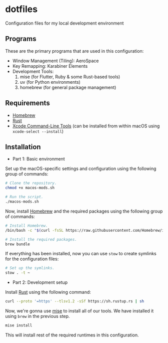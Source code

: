 # dotfiles
Configuration files for my local development environment

## Programs

These are the primary programs that are used in this configuration:

- Window Management (Tiling): AeroSpace
- Key Remapping: Karabiner Elements
- Development Tools:
    1. mise (for Flutter, Ruby & some Rust-based tools)
    2. uv (for Python environments)
    4. homebrew (for general package management)

## Requirements

- [Homebrew](https://brew.sh)
- [Rust](https://rust-lang.org)
- [Xcode Command-Line Tools](https://developer.apple.com/download/more/) (can be installed from within macOS using `xcode-select --install`)

## Installation

- Part 1: Basic environment

Set up the macOS-specific settings and configuration using the following group of commands:

```bash
# Clone the repository.
chmod +x macos-mods.sh

# Run the script.
./macos-mods.sh
```

Now, install [Homebrew](https://brew.sh) and the required packages using the following group of commands:

```bash
# Install Homebrew.
/bin/bash -c "$(curl -fsSL https://raw.githubusercontent.com/Homebrew/install/HEAD/install.sh)"

# Install the required packages.
brew bundle
```

If everything has been installed, now you can use `stow` to create symlinks for the configuration files:

```bash
# Set up the symlinks.
stow . -t ~
```

- Part 2: Development setup

Install [Rust](https://rust-lang.org) using the following command:

```bash
curl --proto '=https' --tlsv1.2 -sSf https://sh.rustup.rs | sh
```

Now, we're gonna use [mise](https://mise.jdx.dev) to install all of our tools. We have installed it using `brew` in the previous step.

```bash
mise install
```

This will install rest of the required runtimes in this configuration.
